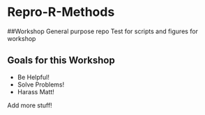 # Repro-R-Methods
##Workshop General purpose repo
Test for scripts and figures for workshop

## Goals for this Workshop
- Be Helpful!
- Solve Problems!
- Harass Matt! 

Add more stuff!


